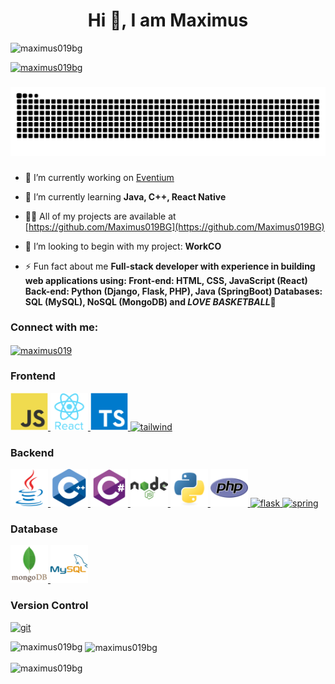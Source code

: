 <h1 align="center">Hi 👋, I am Maximus</h1>
<p align="left"> <img src="https://komarev.com/ghpvc/?username=maximus019bg&label=Profile%20views&color=00d6d3&style=flat" alt="maximus019bg" /> </p>

<p align="left"> <a href="https://github.com/ryo-ma/github-profile-trophy"><img src="https://github-profile-trophy.vercel.app/?username=maximus019bg" alt="maximus019bg" /></a> </p>

###

<img src="https://raw.githubusercontent.com/Maximus019BG/Maximus019BG/output/snake.svg" alt="Snake animation" />

###

- 🔭 I’m currently working on [Eventium](https://github.com/Maximus019BG/Eventium_MongoDB.git)

- 🌱 I’m currently learning **Java, C++, React Native**

- 👨‍💻 All of my projects are available at [https://github.com/Maximus019BG](https://github.com/Maximus019BG)

- 🤝 I’m looking to begin with my project: **WorkCO**

- ⚡ Fun fact about me **Full-stack developer with experience in building web applications using: Front-end: HTML, CSS, JavaScript (React) Back-end: Python (Django, Flask, PHP), Java (SpringBoot) Databases: SQL (MySQL), NoSQL (MongoDB) and ***LOVE BASKETBALL***🏀**

<h3 align="left">Connect with me:</h3>
<p align="left">
<a href="https://dev.to/maximus019bg" target="blank"><img align="center" src="https://raw.githubusercontent.com/rahuldkjain/github-profile-readme-generator/master/src/images/icons/Social/devto.svg" alt="maximus019" height="60" width="60" /></a>
</p>

<h3>Frontend</h3>
<p>
  <a href="https://developer.mozilla.org/en-US/docs/Web/JavaScript" target="_blank" rel="noreferrer">
    <img src="https://raw.githubusercontent.com/devicons/devicon/master/icons/javascript/javascript-original.svg" alt="javascript" width="60" height="60"/>
  </a>
  <a href="https://reactjs.org/" target="_blank" rel="noreferrer">
    <img src="https://raw.githubusercontent.com/devicons/devicon/master/icons/react/react-original-wordmark.svg" alt="react" width="60" height="60"/>
  </a>
  <a href="https://www.typescriptlang.org/" target="_blank" rel="noreferrer">
    <img src="https://raw.githubusercontent.com/devicons/devicon/master/icons/typescript/typescript-original.svg" alt="typescript" width="60" height="60"/>
  </a>
  <a href="https://tailwindcss.com/" target="_blank" rel="noreferrer">
    <img src="https://www.vectorlogo.zone/logos/tailwindcss/tailwindcss-icon.svg" alt="tailwind" width="60" height="60"/>
  </a>
</p>

<h3>Backend</h3>
<p>
  <a href="https://www.java.com" target="_blank" rel="noreferrer">
    <img src="https://raw.githubusercontent.com/devicons/devicon/master/icons/java/java-original.svg" alt="java" width="60" height="60"/>
  </a>
  <a href="https://www.w3schools.com/cpp/" target="_blank" rel="noreferrer">
    <img src="https://raw.githubusercontent.com/devicons/devicon/master/icons/cplusplus/cplusplus-original.svg" alt="cplusplus" width="60" height="60"/>
  </a>
  <a href="https://www.w3schools.com/cs/" target="_blank" rel="noreferrer">
    <img src="https://raw.githubusercontent.com/devicons/devicon/master/icons/csharp/csharp-original.svg" alt="csharp" width="60" height="60"/>
  </a>
  <a href="https://nodejs.org" target="_blank" rel="noreferrer">
    <img src="https://raw.githubusercontent.com/devicons/devicon/master/icons/nodejs/nodejs-original-wordmark.svg" alt="nodejs" width="60" height="60"/>
  </a>
  <a href="https://www.python.org" target="_blank" rel="noreferrer">
    <img src="https://raw.githubusercontent.com/devicons/devicon/master/icons/python/python-original.svg" alt="python" width="60" height="60"/>
  </a>
  <a href="https://www.php.net" target="_blank" rel="noreferrer">
    <img src="https://raw.githubusercontent.com/devicons/devicon/master/icons/php/php-original.svg" alt="php" width="60" height="60"/>
  </a>
  <a href="https://flask.palletsprojects.com/" target="_blank" rel="noreferrer">
    <img src="https://www.vectorlogo.zone/logos/pocoo_flask/pocoo_flask-icon.svg" alt="flask" width="60" height="60"/>
  </a>
  <a href="https://spring.io/" target="_blank" rel="noreferrer">
    <img src="https://www.vectorlogo.zone/logos/springio/springio-icon.svg" alt="spring" width="60" height="60"/>
  </a>
</p>

<h3>Database</h3>
<p>
  <a href="https://www.mongodb.com/" target="_blank" rel="noreferrer">
    <img src="https://raw.githubusercontent.com/devicons/devicon/master/icons/mongodb/mongodb-original-wordmark.svg" alt="mongodb" width="60" height="60"/>
  </a>
  <a href="https://www.mysql.com/" target="_blank" rel="noreferrer">
    <img src="https://raw.githubusercontent.com/devicons/devicon/master/icons/mysql/mysql-original-wordmark.svg" alt="mysql" width="60" height="60"/>
  </a>
</p>


<h3>Version Control</h3>
<p>
  <a href="https://git-scm.com/" target="_blank" rel="noreferrer">
    <img src="https://www.vectorlogo.zone/logos/git-scm/git-scm-icon.svg" alt="git" width="60" height="60"/>
  </a>
</p>

<p><img align="left" src="https://github-readme-stats.vercel.app/api/top-langs?username=maximus019bg&show_icons=true&theme=dark&locale=en&layout=compact" alt="maximus019bg" /></p>

<p>&nbsp;<img align="center" src="https://github-readme-stats.vercel.app/api?username=maximus019bg&show_icons=true&theme=dark&hide_border=true&cache_seconds=1800&locale=en" alt="maximus019bg" /></p>

<p><img align="center" src="https://github-readme-streak-stats.herokuapp.com/?user=maximus019bg&theme=dark" alt="maximus019bg" /></p>
